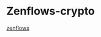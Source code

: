 # Zenflows-crypto


[zenflows](https://raw.githubusercontent.com/dyne/zenflows-crypto/master/README.md ':include :type=markdown')

